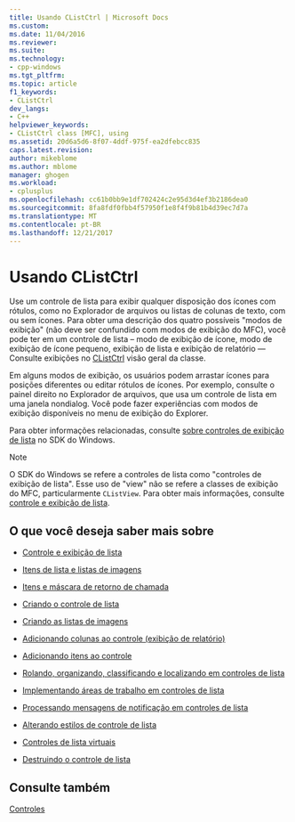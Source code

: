 ```yaml
---
title: Usando CListCtrl | Microsoft Docs
ms.custom: 
ms.date: 11/04/2016
ms.reviewer: 
ms.suite: 
ms.technology:
- cpp-windows
ms.tgt_pltfrm: 
ms.topic: article
f1_keywords:
- CListCtrl
dev_langs:
- C++
helpviewer_keywords:
- CListCtrl class [MFC], using
ms.assetid: 20d6a5d6-8f07-4ddf-975f-ea2dfebcc835
caps.latest.revision: 
author: mikeblome
ms.author: mblome
manager: ghogen
ms.workload:
- cplusplus
ms.openlocfilehash: cc61b0bb9e1df702424c2e95d3d4ef3b2186dea0
ms.sourcegitcommit: 8fa8fdf0fbb4f57950f1e8f4f9b81b4d39ec7d7a
ms.translationtype: MT
ms.contentlocale: pt-BR
ms.lasthandoff: 12/21/2017
---
```

# <a name="using-clistctrl"></a>Usando CListCtrl
Use um controle de lista para exibir qualquer disposição dos ícones com rótulos, como no Explorador de arquivos ou listas de colunas de texto, com ou sem ícones. Para obter uma descrição dos quatro possíveis "modos de exibição" (não deve ser confundido com modos de exibição do MFC), você pode ter em um controle de lista – modo de exibição de ícone, modo de exibição de ícone pequeno, exibição de lista e exibição de relatório — Consulte exibições no [CListCtrl](../mfc/reference/clistctrl-class.md) visão geral da classe.  
  
 Em alguns modos de exibição, os usuários podem arrastar ícones para posições diferentes ou editar rótulos de ícones. Por exemplo, consulte o painel direito no Explorador de arquivos, que usa um controle de lista em uma janela nondialog. Você pode fazer experiências com modos de exibição disponíveis no menu de exibição do Explorer.  
  
 Para obter informações relacionadas, consulte [sobre controles de exibição de lista](http://msdn.microsoft.com/library/windows/desktop/bb774735) no SDK do Windows.  
  
> [!NOTE]
>  O SDK do Windows se refere a controles de lista como "controles de exibição de lista". Esse uso de "view" não se refere a classes de exibição do MFC, particularmente `CListView`. Para obter mais informações, consulte [controle e exibição de lista](../mfc/list-control-and-list-view.md).  
  
## <a name="what-do-you-want-to-know-more-about"></a>O que você deseja saber mais sobre  
  
-   [Controle e exibição de lista](../mfc/list-control-and-list-view.md)  
  
-   [Itens de lista e listas de imagens](../mfc/list-items-and-image-lists.md)  
  
-   [Itens e máscara de retorno de chamada](../mfc/callback-items-and-the-callback-mask.md)  
  
-   [Criando o controle de lista](../mfc/creating-the-list-control.md)  
  
-   [Criando as listas de imagens](../mfc/creating-the-image-lists.md)  
  
-   [Adicionando colunas ao controle (exibição de relatório)](../mfc/adding-columns-to-the-control-report-view.md)  
  
-   [Adicionando itens ao controle](../mfc/adding-items-to-the-control.md)  
  
-   [Rolando, organizando, classificando e localizando em controles de lista](../mfc/scrolling-arranging-sorting-and-finding-in-list-controls.md)  
  
-   [Implementando áreas de trabalho em controles de lista](../mfc/implementing-working-areas-in-list-controls.md)  
  
-   [Processando mensagens de notificação em controles de lista](../mfc/processing-notification-messages-in-list-controls.md)  
  
-   [Alterando estilos de controle de lista](../mfc/changing-list-control-styles.md)  
  
-   [Controles de lista virtuais](../mfc/virtual-list-controls.md)  
  
-   [Destruindo o controle de lista](../mfc/destroying-the-list-control.md)  
  
## <a name="see-also"></a>Consulte também  
 [Controles](../mfc/controls-mfc.md)

